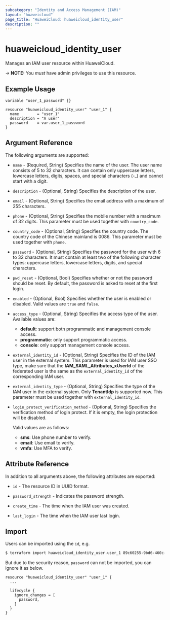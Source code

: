 ```yaml
---
subcategory: "Identity and Access Management (IAM)"
layout: "huaweicloud"
page_title: "HuaweiCloud: huaweicloud_identity_user"
description: ""
---
```


# huaweicloud_identity_user

Manages an IAM user resource within HuaweiCloud.

-> **NOTE:** You *must* have admin privileges to use this resource.

## Example Usage

```hcl
variable "user_1_password" {}

resource "huaweicloud_identity_user" "user_1" {
  name        = "user_1"
  description = "A user"
  password    = var.user_1_password
}
```

## Argument Reference

The following arguments are supported:

* `name` - (Required, String) Specifies the name of the user. The user name consists of 5 to 32 characters. It can
  contain only uppercase letters, lowercase letters, digits, spaces, and special characters (-_) and cannot start with a
  digit.

* `description` - (Optional, String) Specifies the description of the user.

* `email` - (Optional, String) Specifies the email address with a maximum of 255 characters.

* `phone` - (Optional, String) Specifies the mobile number with a maximum of 32 digits. This parameter must be used
  together with `country_code`.

* `country_code` - (Optional, String) Specifies the country code. The country code of the Chinese mainland is 0086. This
  parameter must be used together with `phone`.

* `password` - (Optional, String) Specifies the password for the user with 6 to 32 characters. It must contain at least
  two of the following character types: uppercase letters, lowercase letters, digits, and special characters.

* `pwd_reset` - (Optional, Bool) Specifies whether or not the password should be reset. By default, the password is asked
   to reset at the first login.

* `enabled` - (Optional, Bool) Specifies whether the user is enabled or disabled. Valid values are `true` and `false`.

* `access_type` - (Optional, String) Specifies the access type of the user. Available values are:
  + **default**: support both programmatic and management console access.
  + **programmatic**: only support programmatic access.
  + **console**: only support management console access.

* `external_identity_id` - (Optional, String) Specifies the ID of the IAM user in the external system.
  This parameter is used for IAM user SSO type, make sure that the **IAM_SAML_Attributes_xUserId** of the federated user
  is the same as the `external_identity_id` of the corresponding IAM user.

* `external_identity_type` - (Optional, String) Specifies the type of the IAM user in the external system.
  Only **TenantIdp** is supported now. This parameter must be used together with `external_identity_id`.

* `login_protect_verification_method` - (Optional, String) Specifies the verification method of login protect. If it is
  empty, the login protection will be disabled.
  
  Valid values are as follows:
  + **sms**: Use phone number to verify.
  + **email**: Use email to verify.
  + **vmfa**: Use MFA to verify.

## Attribute Reference

In addition to all arguments above, the following attributes are exported:

* `id` - The resource ID in UUID format.

* `password_strength` - Indicates the password strength.

* `create_time` - The time when the IAM user was created.

* `last_login` - The time when the IAM user last login.

## Import

Users can be imported using the `id`, e.g.

```bash
$ terraform import huaweicloud_identity_user.user_1 89c60255-9bd6-460c-822a-e2b959ede9d2
```

But due to the security reason, `password` can not be imported, you can ignore it as below.

```hcl
resource "huaweicloud_identity_user" "user_1" {
  ...

  lifecycle {
    ignore_changes = [
      password,
    ]
  }
}
```
